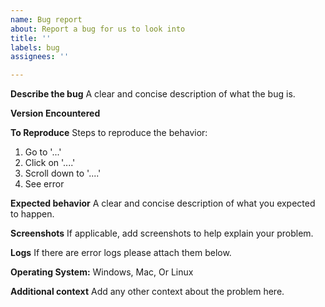 ```yaml
---
name: Bug report
about: Report a bug for us to look into
title: ''
labels: bug
assignees: ''

---
```


<!--- Please follow the template below. Reports that do not follow the following template will be closed. -->

**Describe the bug**
A clear and concise description of what the bug is.

**Version Encountered**
<!--- Please enter version number of Intersect that you are running in X.X.X.XXX format below this line -->

**To Reproduce**
Steps to reproduce the behavior:
1. Go to '...'
2. Click on '....'
3. Scroll down to '....'
4. See error

**Expected behavior**
A clear and concise description of what you expected to happen.

**Screenshots**
If applicable, add screenshots to help explain your problem.

**Logs**
If there are error logs please attach them below.

**Operating System:**
Windows, Mac, Or Linux

**Additional context**
Add any other context about the problem here.
